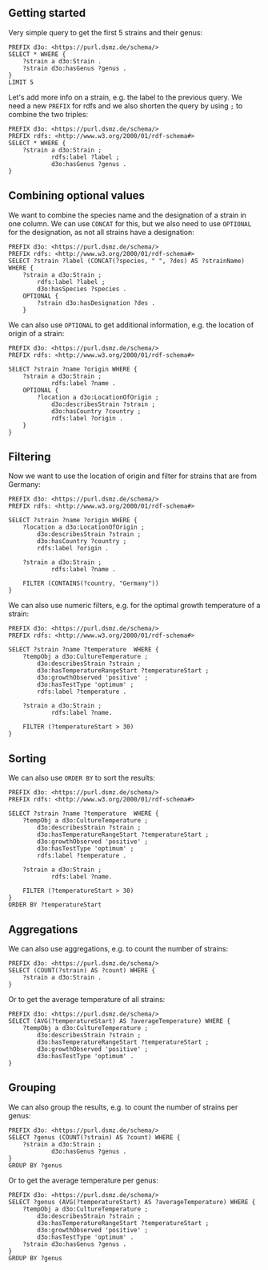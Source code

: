 ## Getting started

Very simple query to get the first 5 strains and their genus:

```sparql
PREFIX d3o: <https://purl.dsmz.de/schema/>
SELECT * WHERE {
    ?strain a d3o:Strain .
    ?strain d3o:hasGenus ?genus .
} 
LIMIT 5
```

Let's add more info on a strain, e.g. the label to the previous query. We need a new `PREFIX` for rdfs and we also shorten the query by using `;` to combine the two triples:

```sparql
PREFIX d3o: <https://purl.dsmz.de/schema/>
PREFIX rdfs: <http://www.w3.org/2000/01/rdf-schema#>
SELECT * WHERE {
    ?strain a d3o:Strain ;
            rdfs:label ?label ;
            d3o:hasGenus ?genus .
}
```

## Combining optional values

We want to combine the species name and the designation of a strain in one column. We can use `CONCAT` for this, but we also need to use `OPTIONAL` for the designation, as not all strains have a designation:

```sparql
PREFIX d3o: <https://purl.dsmz.de/schema/>
PREFIX rdfs: <http://www.w3.org/2000/01/rdf-schema#>
SELECT ?strain ?label (CONCAT(?species, " ", ?des) AS ?strainName) 
WHERE {
    ?strain a d3o:Strain ;
        rdfs:label ?label ;
        d3o:hasSpecies ?species .
    OPTIONAL {
        ?strain d3o:hasDesignation ?des .
    } 
```

We can also use `OPTIONAL` to get additional information, e.g. the location of origin of a strain:

```sparql
PREFIX d3o: <https://purl.dsmz.de/schema/>
PREFIX rdfs: <http://www.w3.org/2000/01/rdf-schema#>

SELECT ?strain ?name ?origin WHERE {
    ?strain a d3o:Strain ;
            rdfs:label ?name .
    OPTIONAL {
        ?location a d3o:LocationOfOrigin ;
            d3o:describesStrain ?strain ;
            d3o:hasCountry ?country ;
            rdfs:label ?origin .
    }
}
```


## Filtering
Now we want to use the location of origin and filter for strains that are from Germany:

```sparql
PREFIX d3o: <https://purl.dsmz.de/schema/>
PREFIX rdfs: <http://www.w3.org/2000/01/rdf-schema#>

SELECT ?strain ?name ?origin WHERE {
    ?location a d3o:LocationOfOrigin ;
        d3o:describesStrain ?strain ;
        d3o:hasCountry ?country ;
		rdfs:label ?origin .

    ?strain a d3o:Strain ;
            rdfs:label ?name .

    FILTER (CONTAINS(?country, "Germany"))
}
```

We can also use numeric filters, e.g. for the optimal growth temperature of a strain:

```sparql
PREFIX d3o: <https://purl.dsmz.de/schema/>
PREFIX rdfs: <http://www.w3.org/2000/01/rdf-schema#>

SELECT ?strain ?name ?temperature  WHERE {
    ?tempObj a d3o:CultureTemperature ;
        d3o:describesStrain ?strain ;
        d3o:hasTemperatureRangeStart ?temperatureStart ;
        d3o:growthObserved 'positive' ;
        d3o:hasTestType 'optimum' ;
		rdfs:label ?temperature .

    ?strain a d3o:Strain ;
            rdfs:label ?name.

    FILTER (?temperatureStart > 30)
}
```

## Sorting

We can also use `ORDER BY` to sort the results:

```sparql
PREFIX d3o: <https://purl.dsmz.de/schema/>
PREFIX rdfs: <http://www.w3.org/2000/01/rdf-schema#>

SELECT ?strain ?name ?temperature  WHERE {
    ?tempObj a d3o:CultureTemperature ;
        d3o:describesStrain ?strain ;
        d3o:hasTemperatureRangeStart ?temperatureStart ;
        d3o:growthObserved 'positive' ;
        d3o:hasTestType 'optimum' ;
        rdfs:label ?temperature .

    ?strain a d3o:Strain ;
            rdfs:label ?name.

    FILTER (?temperatureStart > 30)
}
ORDER BY ?temperatureStart
```

## Aggregations

We can also use aggregations, e.g. to count the number of strains:

```sparql
PREFIX d3o: <https://purl.dsmz.de/schema/>
SELECT (COUNT(?strain) AS ?count) WHERE {
    ?strain a d3o:Strain .
}
```

Or to get the average temperature of all strains:

```sparql
PREFIX d3o: <https://purl.dsmz.de/schema/>
SELECT (AVG(?temperatureStart) AS ?averageTemperature) WHERE {
    ?tempObj a d3o:CultureTemperature ;
        d3o:describesStrain ?strain ;
        d3o:hasTemperatureRangeStart ?temperatureStart ;
        d3o:growthObserved 'positive' ;
        d3o:hasTestType 'optimum' .
}
```

## Grouping

We can also group the results, e.g. to count the number of strains per genus:

```sparql
PREFIX d3o: <https://purl.dsmz.de/schema/>
SELECT ?genus (COUNT(?strain) AS ?count) WHERE {
    ?strain a d3o:Strain ;
            d3o:hasGenus ?genus .
}
GROUP BY ?genus
```

Or to get the average temperature per genus:

```sparql
PREFIX d3o: <https://purl.dsmz.de/schema/>
SELECT ?genus (AVG(?temperatureStart) AS ?averageTemperature) WHERE {
    ?tempObj a d3o:CultureTemperature ;
        d3o:describesStrain ?strain ;
        d3o:hasTemperatureRangeStart ?temperatureStart ;
        d3o:growthObserved 'positive' ;
        d3o:hasTestType 'optimum' .
    ?strain d3o:hasGenus ?genus .
}
GROUP BY ?genus
```

